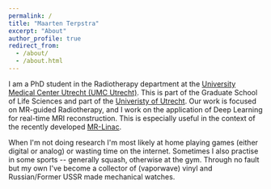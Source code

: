 ```yaml
---
permalink: /
title: "Maarten Terpstra"
excerpt: "About"
author_profile: true
redirect_from: 
  - /about/
  - /about.html
---
```

I am a PhD student in the Radiotherapy department at the [University Medical Center Utrecht (UMC Utrecht)](https://www.umcutrecht.nl). This is part of the Graduate School of Life Sciences and part of the [Univeristy of Utrecht](https://www.uu.nl/). Our work is focused on MR-guided Radiotherapy, and I work on the application of Deep Learning for real-time MRI reconstruction. This is especially useful in the context of the recently developed [MR-Linac](https://www.philips.co.uk/healthcare/education-resources/publications/hotspot/mr-linac).

When I'm not doing research I'm most likely at home playing games (either digital or analog) or wasting time on the internet. Sometimes I also practise in some sports -- generally squash, otherwise at the gym. Through no fault but my own I've become a collector of (vaporwave) vinyl and Russian/Former USSR made mechanical watches.
